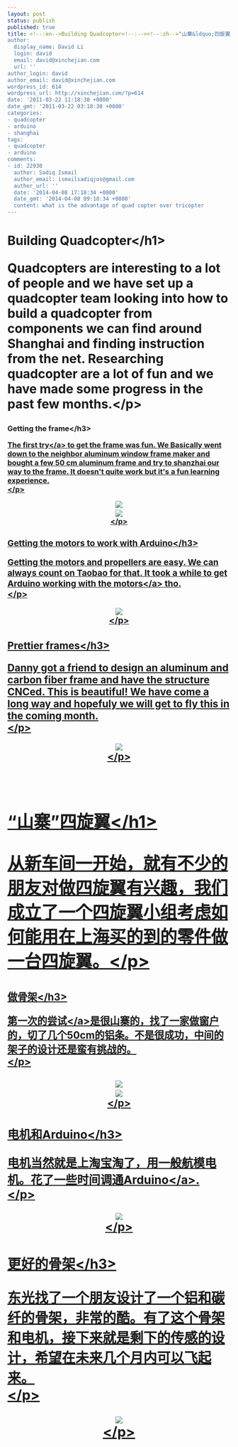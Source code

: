 ```yaml
---
layout: post
status: publish
published: true
title: <!--:en-->Building Quadcopter<!--:--><!--:zh-->"山寨&ldquo;四旋翼<!--:-->
author:
  display_name: David Li
  login: david
  email: david@xinchejian.com
  url: ''
author_login: david
author_email: david@xinchejian.com
wordpress_id: 614
wordpress_url: http://xinchejian.com/?p=614
date: '2011-03-22 11:18:30 +0800'
date_gmt: '2011-03-22 03:18:30 +0800'
categories:
- quadcopter
- arduino
- shanghai
tags:
- quadcopter
- arduino
comments:
- id: 22930
  author: Sadiq Ismail
  author_email: ismailsadiqjos@gmail.com
  author_url: ''
  date: '2014-04-08 17:18:34 +0800'
  date_gmt: '2014-04-08 09:18:34 +0800'
  content: what is the advantage of quad copter over tricopter
---
```

<p><!--:en--></p>
<h1>Building Quadcopter<&#47;h1></p>
<p>Quadcopters are interesting to a lot of people and we have set up a quadcopter team looking into how to build a quadcopter from components we can find around Shanghai and finding instruction from the net. Researching quadcopter are a lot of fun and we have made some progress in the past few months.<&#47;p></p>
<h3>Getting the frame<&#47;h3></p>
<p>
<a href="http:&#47;&#47;xinchejian.com&#47;projects&#47;quadcopter&#47;" target="_blank">The first try<&#47;a> to get the frame was fun. We Basically went down to the neighbor aluminum window frame maker and bought a few 50 cm aluminum frame and try to shanzhai our way to the frame. It doesn't quite work but it's a fun learning experience.<br />
<&#47;p></p>
<p style="text-align:center">
<img src="http:&#47;&#47;xinchejian.com&#47;wp-content&#47;uploads&#47;2010&#47;12&#47;IMG_0032.jpg"><br&#47;><br />
<img src="http:&#47;&#47;xinchejian.com&#47;wp-content&#47;uploads&#47;2010&#47;12&#47;IMG_0034.jpg"><br />
<&#47;p></p>
<h3>Getting the motors to work with Arduino<&#47;h3></p>
<p>
Getting the motors and propellers are easy. We can always count on Taobao for that. It took a while to get <a href="http:&#47;&#47;xinchejian.com&#47;2010&#47;12&#47;30&#47;189&#47;" target="_blank">Arduino working with the motors<&#47;a> tho.<br />
<&#47;p></p>
<p style="text-align:center">
<img src="http:&#47;&#47;xinchejian.com&#47;wp-content&#47;uploads&#47;2010&#47;12&#47;图像123-300x240.jpg"><br />
<&#47;p></p>
<h3>Prettier frames<&#47;h3></p>
<p>
Danny got a friend to design an aluminum and carbon fiber frame and have the structure CNCed. This is beautiful! We have come a long way and hopefuly we will get to fly this in the coming month.<br />
<&#47;p></p>
<p style="text-align:center">
<img src="http:&#47;&#47;xinchejian.com&#47;wp-content&#47;uploads&#47;2011&#47;03&#47;SNC18108.jpg"><br />
<&#47;p></p>
<p><!--:--><br />
<!--:zh--></p>
<h1>&ldquo;山寨&rdquo;四旋翼<&#47;h1></p>
<p>从新车间一开始，就有不少的朋友对做四旋翼有兴趣，我们成立了一个四旋翼小组考虑如何能用在上海买的到的零件做一台四旋翼。<&#47;p></p>
<h3>做骨架<&#47;h3></p>
<p>
<a href="http:&#47;&#47;xinchejian.com&#47;projects&#47;quadcopter&#47;" target="_blank">第一次的尝试<&#47;a>是很山寨的，找了一家做窗户的，切了几个50cm的铝条。不是很成功，中间的架子的设计还是蛮有挑战的。<br />
<&#47;p></p>
<p style="text-align:center">
<img src="http:&#47;&#47;xinchejian.com&#47;wp-content&#47;uploads&#47;2010&#47;12&#47;IMG_0032.jpg"><br&#47;><br />
<img src="http:&#47;&#47;xinchejian.com&#47;wp-content&#47;uploads&#47;2010&#47;12&#47;IMG_0034.jpg"><br />
<&#47;p></p>
<h3>电机和Arduino<&#47;h3></p>
<p>
电机当然就是上淘宝淘了，用一般航模电机。花了一些时间调通<a href="http:&#47;&#47;xinchejian.com&#47;2010&#47;12&#47;30&#47;189&#47;" target="_blank">Arduino<&#47;a>.<br />
<&#47;p></p>
<p style="text-align:center">
<img src="http:&#47;&#47;xinchejian.com&#47;wp-content&#47;uploads&#47;2010&#47;12&#47;图像123-300x240.jpg"><br />
<&#47;p></p>
<h3>更好的骨架<&#47;h3></p>
<p>
东光找了一个朋友设计了一个铝和碳纤的骨架，非常的酷。有了这个骨架和电机，接下来就是剩下的传感的设计，希望在未来几个月内可以飞起来。<br />
<&#47;p></p>
<p style="text-align:center">
<img src="http:&#47;&#47;xinchejian.com&#47;wp-content&#47;uploads&#47;2011&#47;03&#47;SNC18108.jpg"><br />
<&#47;p></p>
<p><!--:--></p>
